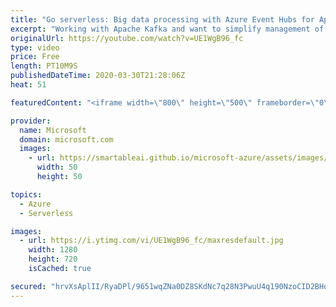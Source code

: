 ```yaml
---
title: "Go serverless: Big data processing with Azure Event Hubs for Apache Kafka | Azure Friday"
excerpt: "Working with Apache Kafka and want to simplify management of your infrastructure? Lena Hall joins Scott Hanselman to show you can keep using Apache Kafka libraries for hundreds of projects, and try Azure Event Hubs behind the scenes to focus on code instead of maintaining infrastructure.  4:44 - Demo"
originalUrl: https://youtube.com/watch?v=UE1WgB96_fc
type: video
price: Free
length: PT10M9S
publishedDateTime: 2020-03-30T21:28:06Z
heat: 51

featuredContent: "<iframe width=\"800\" height=\"500\" frameborder=\"0\" src=\"https://www.youtube.com/embed/UE1WgB96_fc\" allow=\"accelerometer; autoplay; encrypted-media; gyroscope; picture-in-picture\" allowfullscreen></iframe>"

provider:
  name: Microsoft
  domain: microsoft.com
  images:
    - url: https://smartableai.github.io/microsoft-azure/assets/images/organizations/microsoft.com-50x50.jpg
      width: 50
      height: 50

topics:
  - Azure
  - Serverless

images:
  - url: https://i.ytimg.com/vi/UE1WgB96_fc/maxresdefault.jpg
    width: 1280
    height: 720
    isCached: true

secured: "hrvXsAplII/RyaDPl/9651wqZNa0DZ8SKdNc7q28N3PwuU4q190NzoCID2BHqeDHtaJoxeChkvO8A/SXPl6qTPEBoD8ur30epImL2zFa/gw74wbMrHTUFEynQVkhcUV38Aoh7MuWwSpRqIERAEe6QzfLq/Qj0sX+wD2StPYTuiR6mDsFTzpV7869BnAlUj//D1eeGFznFePeBzCcPpt1PIm06ac/hiahSwGgDhsusP5g2wgWUviPVhwK9ZHlPv8HN+VxxK04IMvvO6hbrBwlFIvve0ZxlGMt14Grdof9+NPAaFo7PxrnBhJYsPNFepn0ZcoStS3ohqc8aZBcdyufxPoj08A/60Qs2ZSM9MQwNwbhhjHAKDXFS+CK3uLlsxgbg1htwiyCpk2fXLOrliy/LbdFeIuvBYammB3J5AnzLow=;bU0ORT4J5w6L+z5j8zVkMQ=="
---
```


